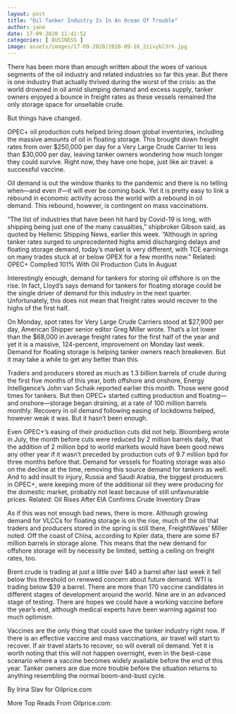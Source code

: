 ```yaml
---
layout: post
title: "Oil Tanker Industry Is In An Ocean Of Trouble"
author: jane 
date: 17-09-2020 11:41:52 
categories: [ BUSINESS ] 
image: assets/images/17-09-2020/2020-09-16_2zivybl3rh.jpg
---
```

There has been more than enough written about the woes of various segments of the oil industry and related industries so far this year. But there is one industry that actually thrived during the worst of the crisis: as the world drowned in oil amid slumping demand and excess supply, tanker owners enjoyed a bounce in freight rates as these vessels remained the only storage space for unsellable crude.

But things have changed.

OPEC+ oil production cuts helped bring down global inventories, including the massive amounts of oil in floating storage. This brought down freight rates from over $250,000 per day for a Very Large Crude Carrier to less than $30,000 per day, leaving tanker owners wondering how much longer they could survive. Right now, they have one hope, just like air travel: a successful vaccine.

Oil demand is out the window thanks to the pandemic and there is no telling when—and even if—it will ever be coming back. Yet it is pretty easy to link a rebound in economic activity across the world with a rebound in oil demand. This rebound, however, is contingent on mass vaccinations.

“The list of industries that have been hit hard by Covid-19 is long, with shipping being just one of the many casualties,” shipbroker Gibson said, as quoted by Hellenic Shipping News, earlier this week. “Although in spring tanker rates surged to unprecedented highs amid discharging delays and floating storage demand, today’s market is very different, with TCE earnings on many trades stuck at or below OPEX for a few months now.” Related: OPEC+ Complied 101% With Oil Production Cuts In August

Interestingly enough, demand for tankers for storing oil offshore is on the rise. In fact, Lloyd’s says demand for tankers for floating storage could be the single driver of demand for this industry in the next quarter. Unfortunately, this does not mean that freight rates would recover to the highs of the first half.

On Monday, spot rates for Very Large Crude Carriers stood at $27,900 per day, American Shipper senior editor Greg Miller wrote. That’s a lot lower than the $68,000 in average freight rates for the first half of the year and yet it is a massive, 124-percent, improvement on Monday last week. Demand for floating storage is helping tanker owners reach breakeven. But it may take a while to get any better than this.

Traders and producers stored as much as 1.3 billion barrels of crude during the first five months of this year, both offshore and onshore, Energy Intelligence’s John van Schaik reported earlier this month. Those were good times for tankers. But then OPEC+ started cutting production and floating—and onshore—storage began draining, at a rate of 100 million barrels monthly. Recovery in oil demand following easing of lockdowns helped, however weak it was. But it hasn’t been enough.

Even OPEC+’s easing of their production cuts did not help. Bloomberg wrote in July, the month before cuts were reduced by 2 million barrels daily, that the addition of 2 million bpd to world markets would have been good news any other year if it wasn’t preceded by production cuts of 9.7 million bpd for three months before that. Demand for vessels for floating storage was also on the decline at the time, removing this source demand for tankers as well. And to add insult to injury, Russia and Saudi Arabia, the biggest producers in OPEC+, were keeping more of the additional oil they were producing for the domestic market, probably not least because of still unfavourable prices. Related: Oil Rises After EIA Confirms Crude Inventory Draw

As if this was not enough bad news, there is more. Although growing demand for VLCCs for floating storage is on the rise, much of the oil that traders and producers stored in the spring is still there, FreightWaves’ Miller noted. Off the coast of China, according to Kpler data, there are some 67 million barrels in storage alone. This means that the new demand for offshore storage will by necessity be limited, setting a ceiling on freight rates, too.

Brent crude is trading at just a little over $40 a barrel after last week it fell below this threshold on renewed concern about future demand. WTI is trading below $39 a barrel. There are more than 170 vaccine candidates in different stages of development around the world. Nine are in an advanced stage of testing. There are hopes we could have a working vaccine before the year’s end, although medical experts have been warning against too much optimism.

Vaccines are the only thing that could save the tanker industry right now. If there is an effective vaccine and mass vaccinations, air travel will start to recover. If air travel starts to recover, so will overall oil demand. Yet it is worth noting that this will not happen overnight, even in the best-case scenario where a vaccine becomes widely available before the end of this year. Tanker owners are due more trouble before the situation returns to anything resembling the normal boom-and-bust cycle.

By Irina Slav for Oilprice.com

More Top Reads From Oilprice.com: